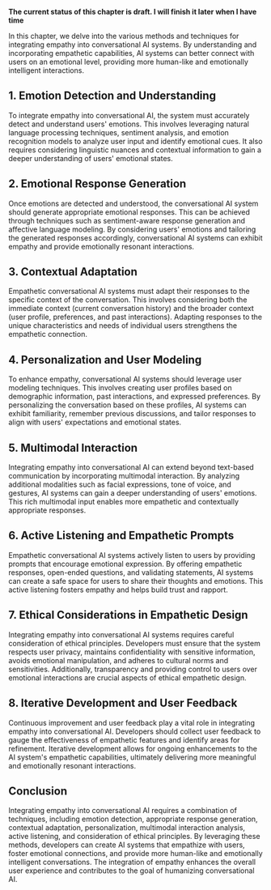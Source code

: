 **The current status of this chapter is draft. I will finish it later when I have time**

In this chapter, we delve into the various methods and techniques for integrating empathy into conversational AI systems. By understanding and incorporating empathetic capabilities, AI systems can better connect with users on an emotional level, providing more human-like and emotionally intelligent interactions.

**1. Emotion Detection and Understanding**
------------------------------------------

To integrate empathy into conversational AI, the system must accurately detect and understand users' emotions. This involves leveraging natural language processing techniques, sentiment analysis, and emotion recognition models to analyze user input and identify emotional cues. It also requires considering linguistic nuances and contextual information to gain a deeper understanding of users' emotional states.

**2. Emotional Response Generation**
------------------------------------

Once emotions are detected and understood, the conversational AI system should generate appropriate emotional responses. This can be achieved through techniques such as sentiment-aware response generation and affective language modeling. By considering users' emotions and tailoring the generated responses accordingly, conversational AI systems can exhibit empathy and provide emotionally resonant interactions.

**3. Contextual Adaptation**
----------------------------

Empathetic conversational AI systems must adapt their responses to the specific context of the conversation. This involves considering both the immediate context (current conversation history) and the broader context (user profile, preferences, and past interactions). Adapting responses to the unique characteristics and needs of individual users strengthens the empathetic connection.

**4. Personalization and User Modeling**
----------------------------------------

To enhance empathy, conversational AI systems should leverage user modeling techniques. This involves creating user profiles based on demographic information, past interactions, and expressed preferences. By personalizing the conversation based on these profiles, AI systems can exhibit familiarity, remember previous discussions, and tailor responses to align with users' expectations and emotional states.

**5. Multimodal Interaction**
-----------------------------

Integrating empathy into conversational AI can extend beyond text-based communication by incorporating multimodal interaction. By analyzing additional modalities such as facial expressions, tone of voice, and gestures, AI systems can gain a deeper understanding of users' emotions. This rich multimodal input enables more empathetic and contextually appropriate responses.

**6. Active Listening and Empathetic Prompts**
----------------------------------------------

Empathetic conversational AI systems actively listen to users by providing prompts that encourage emotional expression. By offering empathetic responses, open-ended questions, and validating statements, AI systems can create a safe space for users to share their thoughts and emotions. This active listening fosters empathy and helps build trust and rapport.

**7. Ethical Considerations in Empathetic Design**
--------------------------------------------------

Integrating empathy into conversational AI systems requires careful consideration of ethical principles. Developers must ensure that the system respects user privacy, maintains confidentiality with sensitive information, avoids emotional manipulation, and adheres to cultural norms and sensitivities. Additionally, transparency and providing control to users over emotional interactions are crucial aspects of ethical empathetic design.

**8. Iterative Development and User Feedback**
----------------------------------------------

Continuous improvement and user feedback play a vital role in integrating empathy into conversational AI. Developers should collect user feedback to gauge the effectiveness of empathetic features and identify areas for refinement. Iterative development allows for ongoing enhancements to the AI system's empathetic capabilities, ultimately delivering more meaningful and emotionally resonant interactions.

**Conclusion**
--------------

Integrating empathy into conversational AI requires a combination of techniques, including emotion detection, appropriate response generation, contextual adaptation, personalization, multimodal interaction analysis, active listening, and consideration of ethical principles. By leveraging these methods, developers can create AI systems that empathize with users, foster emotional connections, and provide more human-like and emotionally intelligent conversations. The integration of empathy enhances the overall user experience and contributes to the goal of humanizing conversational AI.
